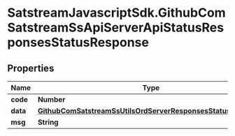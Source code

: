 # SatstreamJavascriptSdk.GithubComSatstreamSsApiServerApiStatusResponsesStatusResponse

## Properties
Name | Type | Description | Notes
------------ | ------------- | ------------- | -------------
**code** | **Number** |  | [optional] 
**data** | [**GithubComSatstreamSsUtilsOrdServerResponsesStatusResponse**](GithubComSatstreamSsUtilsOrdServerResponsesStatusResponse.md) |  | [optional] 
**msg** | **String** |  | [optional] 
